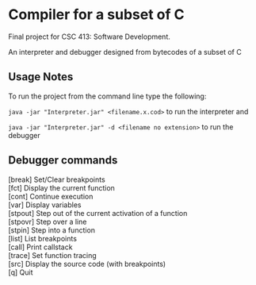 # Compiler for a subset of C

Final project for CSC 413: Software Development.

An interpreter and debugger designed from bytecodes of a subset of C

## Usage Notes

To run the project from the command line type the following:

`java -jar "Interpreter.jar" <filename.x.cod>` to run the interpreter and

`java -jar "Interpreter.jar" -d <filename no extension>` to run the debugger

## Debugger commands

[break]  Set/Clear breakpoints<br>
[fct]    Display the current function<br>
[cont]   Continue execution<br>
[var]    Display variables<br>
[stpout] Step out of the current activation of a function<br>
[stpovr] Step over a line<br>
[stpin]  Step into a function<br>
[list]   List breakpoints<br>
[call]   Print callstack<br>
[trace]  Set function tracing<br>
[src]    Display the source code (with breakpoints)<br>
[q]      Quit
